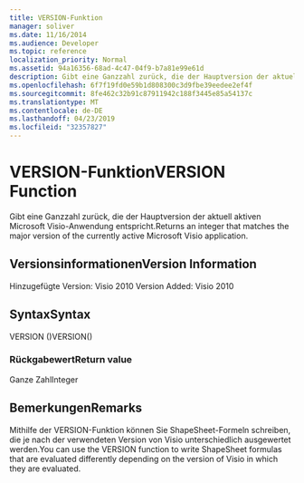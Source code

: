 ```yaml
---
title: VERSION-Funktion
manager: soliver
ms.date: 11/16/2014
ms.audience: Developer
ms.topic: reference
localization_priority: Normal
ms.assetid: 94a16356-68ad-4c47-04f9-b7a81e99e61d
description: Gibt eine Ganzzahl zurück, die der Hauptversion der aktuell aktiven Microsoft Visio-Anwendung entspricht.
ms.openlocfilehash: 6f7f19fd0e59b1d808300c3d9fbe39eedee2ef4f
ms.sourcegitcommit: 8fe462c32b91c87911942c188f3445e85a54137c
ms.translationtype: MT
ms.contentlocale: de-DE
ms.lasthandoff: 04/23/2019
ms.locfileid: "32357827"
---
```

# <a name="version-function"></a><span data-ttu-id="af6ac-103">VERSION-Funktion</span><span class="sxs-lookup"><span data-stu-id="af6ac-103">VERSION Function</span></span>

<span data-ttu-id="af6ac-104">Gibt eine Ganzzahl zurück, die der Hauptversion der aktuell aktiven Microsoft Visio-Anwendung entspricht.</span><span class="sxs-lookup"><span data-stu-id="af6ac-104">Returns an integer that matches the major version of the currently active Microsoft Visio application.</span></span>
  
## <a name="version-information"></a><span data-ttu-id="af6ac-105">Versionsinformationen</span><span class="sxs-lookup"><span data-stu-id="af6ac-105">Version Information</span></span>

<span data-ttu-id="af6ac-106">Hinzugefügte Version: Visio 2010
</span><span class="sxs-lookup"><span data-stu-id="af6ac-106">Version Added: Visio 2010</span></span> 
  
## <a name="syntax"></a><span data-ttu-id="af6ac-107">Syntax</span><span class="sxs-lookup"><span data-stu-id="af6ac-107">Syntax</span></span>

<span data-ttu-id="af6ac-108">VERSION ()</span><span class="sxs-lookup"><span data-stu-id="af6ac-108">VERSION()</span></span>
  
### <a name="return-value"></a><span data-ttu-id="af6ac-109">Rückgabewert</span><span class="sxs-lookup"><span data-stu-id="af6ac-109">Return value</span></span>

<span data-ttu-id="af6ac-110">Ganze Zahl</span><span class="sxs-lookup"><span data-stu-id="af6ac-110">Integer</span></span>
  
## <a name="remarks"></a><span data-ttu-id="af6ac-111">Bemerkungen</span><span class="sxs-lookup"><span data-stu-id="af6ac-111">Remarks</span></span>

<span data-ttu-id="af6ac-112">Mithilfe der VERSION-Funktion können Sie ShapeSheet-Formeln schreiben, die je nach der verwendeten Version von Visio unterschiedlich ausgewertet werden.</span><span class="sxs-lookup"><span data-stu-id="af6ac-112">You can use the VERSION function to write ShapeSheet formulas that are evaluated differently depending on the version of Visio in which they are evaluated.</span></span>
  

